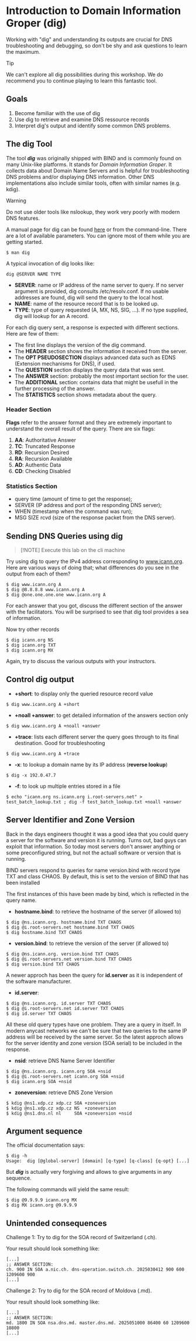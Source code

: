 # Introduction to Domain Information Groper (dig)

Working with "dig" and understanding its outputs are crucial for DNS troubleshooting and debugging, so don't be shy and ask questions to learn the maximum. 

> [!TIP]
> We can't explore all dig possibilities during this workshop. We do recommend you to continue playing to learn this fantastic tool.

## Goals

1. Become familiar with the use of dig
2. Use dig to retrieve and examine DNS ressource records
3. Interpret dig's output and identify some common DNS problems.

## The dig Tool

The tool ***dig*** was originally shipped with BIND and is commonly found on many Unix-like platforms. It stands for *Domain Information Groper*. It collects data about Domain Name Servers and is helpful for troubleshooting DNS problems and/or displaying DNS information. Other DNS implementations also include similar tools, often with similar names (e.g. kdig).

> [!WARNING]
> Do not use older tools like nslookup, they work very poorly with modern DNS features.

A manual page for dig can be found [here](https://bind9.readthedocs.io/en/latest/manpages.html#dig-dns-lookup-utility) or from the command-line. There are a lot of available parameters. You can ignore most of them while you are getting started.

```
$ man dig
```

A typical invocation of dig looks like:

```
dig @SERVER NAME TYPE
```

- **SERVER**: name or IP address of the name server to query. If no server argument is provided, dig consults /etc/resolv.conf. If no usable addresses are found, dig will send the query to the local host.
- **NAME**: name of the resource record that is to be looked up.
- **TYPE**: type of query requested (A, MX, NS, SIG, ...). If no type supplied, dig will lookup for an A record.

For each dig query sent, a response is expected with different sections. Here are few of them:

* The first line displays the version of the dig command.
* The **HEADER** section shows the information it received from the server.
* The **OPT PSEUDOSECTION** displays advanced data such as EDNS (Extension mechanisms for DNS), if used.
* The **QUESTION** section displays the query data that was sent.
* The **ANSWER** section: probably the most important section for the user.
* The **ADDITIONAL** section: contains data that might be usefull in the further processing of the answer.
* The **STATISTICS** section shows metadata about the query.

### Header Section

**Flags** refer to the answer format and they are extremely important to understand the overall result of the query. There are six flags: 

1. **AA**: Authoritative Answer
1. **TC**: Truncated Response
1. **RD**: Recursion Desired
1. **RA**: Recursion Available
1. **AD**: Authentic Data
1. **CD**: Checking Disabled


### Statistics Section

   * query time (amount of time to get the response); 
   * SERVER (IP address and port of the responding DNS server); 
   * WHEN (timestamp when the command was run); 
   * MSG SIZE rcvd (size of the response packet from the DNS server).


## Sending DNS Queries using dig

> [!NOTE] Execute this lab on the cli machine

Try using dig to query the IPv4 address corresponding to www.icann.org. Here are various ways of doing that; what differences do you see in the output from each of them?

```
$ dig www.icann.org A
$ dig @8.8.8.8 www.icann.org A
$ dig @one.one.one.one www.icann.org A
```

For each answer that you got, discuss the different section of the answer with the facilitators. You will be surprised to see that dig tool provides a sea of information.

Now try other records

```
$ dig icann.org NS
$ dig icann.org TXT
$ dig icann.org MX
```

Again, try to discuss the various outputs with your instructors.

## Control dig output

* **+short**: to display only the queried resource record value

```
$ dig www.icann.org A +short
```

* **+noall +answer**: to get detailed information of the answers section only

```
$ dig www.icann.org A +noall +answer
```

* **+trace**: lists each different server the query goes through to its final destination. Good for troubleshooting

```
$ dig www.icann.org A +trace
```

* **-x**: to lookup a domain name by its IP address (**reverse lookup**)

```
$ dig -x 192.0.47.7
```

* **-f**: to look up multiple entries stored in a file

```
$ echo "icann.org ns.icann.org i.root-servers.net" > test_batch_lookup.txt ; dig -f test_batch_lookup.txt +noall +answer
```

## Server Identifier and Zone Version

Back in the days engineers thought it was a good idea that you could query
a server for the software and version it is running. Turns out, bad guys can 
exploit that information. So today most servers don't answer anything or
some preconfigured string, but not the actuall software or version that is running.

BIND servers respond to queries for name version.bind with record type TXT and class CHAOS. By default, this is set to the version of BIND that has been installed

The first instances of this have been made by bind, which is reflected in the 
query name.

* **hostname.bind**: to retrieve the hostname of the server (if allowed to)
```
$ dig @ns.icann.org. hostname.bind TXT CHAOS
$ dig @i.root-servers.net hostname.bind TXT CHAOS
$ dig hostname.bind TXT CHAOS
```

* **version.bind**: to retrieve the version of the server (if allowed to)
```
$ dig @ns.icann.org. version.bind TXT CHAOS
$ dig @i.root-servers.net version.bind TXT CHAOS
$ dig version.bind TXT CHAOS
```

A newer approch has been the query for **id.server** as it is independent of the 
software manufacturer.
* **id.server**: 
```
$ dig @ns.icann.org. id.server TXT CHAOS
$ dig @i.root-servers.net id.server TXT CHAOS
$ dig id.server TXT CHAOS
```

All these old query types have one problem. They are a query in itself.
In modern anycast networks we can't be sure that two queries to the same IP address
will be received by the same server. So the latest approch allows for the
server identity and zone version (SOA serial) to be included in the response. 

* **nsid**: retrieve DNS Name Server Identifier
```
$ dig @ns.icann.org. icann.org SOA +nsid
$ dig @i.root-servers.net icann.org SOA +nsid
$ dig icann.org SOA +nsid
```

* **zoneversion**: retrieve DNS Zone Version
```
$ kdig @ns1.xdp.cz xdp.cz SOA +zoneversion
$ kdig @ns1.xdp.cz xdp.cz NS  +zoneversion
$ kdig @ns1.dns.nl nl     SOA +zoneversion +nsid
```

## Argument sequence


The official documentation says:
```
$ dig -h
Usage:  dig [@global-server] [domain] [q-type] [q-class] {q-opt} [...]
```

But ***dig*** is actually very forgiving and allows to give arguments in any sequence.

The following commands will yield the same result:
```
$ dig @9.9.9.9 icann.org MX
$ dig MX icann.org @9.9.9.9
```

## Unintended consequences

Challenge 1: Try to dig for the SOA record of Switzerland (.ch).

Your result should look something like:
```
[...]
;; ANSWER SECTION:
ch. 900 IN SOA a.nic.ch. dns-operation.switch.ch. 2025030412 900 600 1209600 900
[...]
```

Challenge 2: Try to dig for the SOA record of Moldova (.md).

Your result should look something like:
```
[...]
;; ANSWER SECTION:
md. 1800 IN SOA nsa.dns.md. master.dns.md. 2025051000 86400 60 1209600 10800
[...]
```



